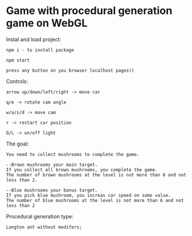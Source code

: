# Game with procedural generation game on WebGL

Instal and load project:

    npm i - to install package
    
    npm start
    
    press any button on you browser localhost pages))
    

Controls:

    arrow up/down/left/right -> move car 
  
    q/e -> rotate cam angle 
  
    w/a/s/d -> move cam 
  
    r -> restart car position 
  
    O/L -> on/off light
  

The goal:

    You need to collect mushrooms to complete the game.
    
    --Brown mushrooms your main target.
    If you collect all brown mushrooms, you complete the game.
    The number of brown mushrooms at the level is not more than 6 and not less than 2.
    
    --Blue mushrooms your bonus target.
    If you pick blue mushroom, you increas car speed on some value.
    The number of blue mushrooms at the level is not more than 6 and not less than 2
    
    
    
Procedural generation type:
    
    Langton ant without modifers;
    
